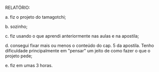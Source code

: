 RELATÓRIO:

a. fiz o projeto do tamagotchi;

b. sozinho;

c. fiz usando o que aprendi anteriormente nas aulas e na apostila;

d. consegui fixar mais ou menos o conteúdo do cap. 5 da apostila. Tenho dificuldade principalmente em "pensar" um jeito de como fazer o que o projeto pede;

e. fiz em umas 3 horas.

